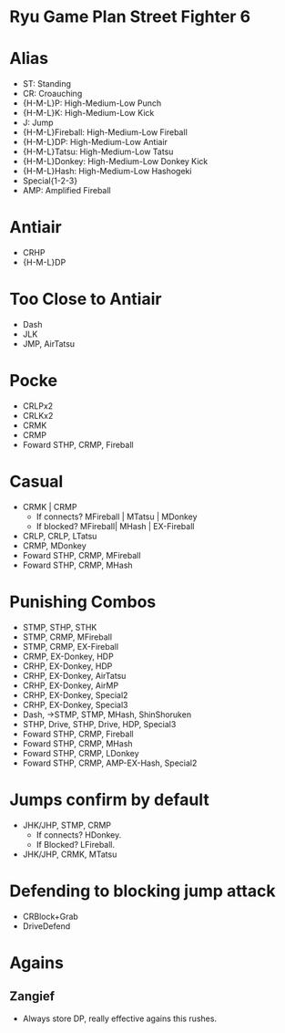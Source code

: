 Ryu Game Plan Street Fighter 6
==============================

# Alias
- ST: Standing
- CR: Croauching
- {H-M-L}P: High-Medium-Low Punch
- {H-M-L}K: High-Medium-Low Kick
- J: Jump
- {H-M-L}Fireball: High-Medium-Low Fireball
- {H-M-L}DP: High-Medium-Low Antiair
- {H-M-L}Tatsu: High-Medium-Low Tatsu
- {H-M-L}Donkey: High-Medium-Low Donkey Kick
- {H-M-L}Hash: High-Medium-Low Hashogeki
- Special{1-2-3}
- AMP: Amplified Fireball
 
# Antiair
- CRHP
- {H-M-L}DP

# Too Close to Antiair
- Dash
- JLK
- JMP, AirTatsu

# Pocke
- CRLPx2
- CRLKx2
- CRMK
- CRMP
- Foward STHP, CRMP, Fireball

# Casual
- CRMK | CRMP
    - If connects? MFireball | MTatsu | MDonkey
    - If blocked? MFireball| MHash | EX-Fireball
- CRLP, CRLP, LTatsu
- CRMP, MDonkey
- Foward STHP, CRMP, MFireball
- Foward STHP, CRMP, MHash

# Punishing Combos
- STMP, STHP, STHK
- STMP, CRMP, MFireball
- STMP, CRMP, EX-Fireball
- CRMP, EX-Donkey, HDP
- CRHP, EX-Donkey, HDP
- CRHP, EX-Donkey, AirTatsu
- CRHP, EX-Donkey, AirMP
- CRHP, EX-Donkey, Special2
- CRHP, EX-Donkey, Special3
- Dash, -\>STMP, STMP, MHash, ShinShoruken
- STHP, Drive, STHP, Drive, HDP, Special3
- Foward STHP, CRMP, Fireball
- Foward STHP, CRMP, MHash
- Foward STHP, CRMP, LDonkey
- Foward STHP, CRMP, AMP-EX-Hash, Special2

# Jumps confirm by default
- JHK/JHP, STMP, CRMP
    - If connects? HDonkey.
    - If Blocked? LFireball.
- JHK/JHP, CRMK, MTatsu

# Defending to blocking jump attack
- CRBlock+Grab
- DriveDefend

# Agains
## Zangief
- Always store DP, really effective agains this rushes.
